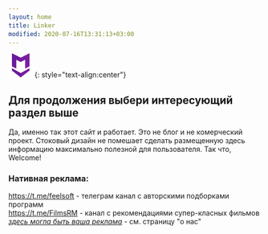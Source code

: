 ```yaml
---
layout: home
title: Linker
modified: 2020-07-16T13:31:13+03:00
---
```


![](https://github.com/adam-p/markdown-here/raw/master/src/common/images/icon48.png)
{: style="text-align:center"}

## Для продолжения выбери интересующий раздел выше
Да, именно так этот сайт и работает. Это не блог и не комерческий проект. Стоковый дизайн не помешает сделать размещенную здесь информацию максимально полезной для пользователя. Так что, Welcome!


<!--
Здесь отмечу сферу интересов автора. Важно для понимания о чем этот сайт.
* софт
* радиоэлектроника
* разработка програм
* сайтостроение
* медиа
-->

### Нативная реклама:
<https://t.me/feelsoft> - телеграм канал с авторскими подборками программ  
<https://t.me/FilmsRM> - канал с рекомендациями супер-класных фильмов  
[_здесь могла быть ваша реклама_](/about.md) - см. страницу "о нас" 
